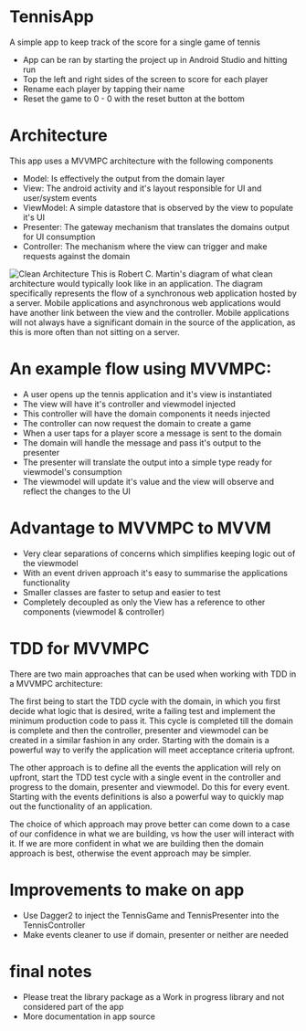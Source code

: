 # TennisApp

A simple app to keep track of the score for a single game of tennis

  - App can be ran by starting the project up in Android Studio and hitting run
  - Top the left and right sides of the screen to score for each player
  - Rename each player by tapping their name
  - Reset the game to 0 - 0 with the reset button at the bottom

# Architecture

This app uses a MVVMPC architecture with the following components

  - Model: Is effectively the output from the domain layer
  - View: The android activity and it's layout responsible for UI and user/system events
  - ViewModel: A simple datastore that is observed by the view to populate it's UI
  - Presenter: The gateway mechanism that translates the domains output for UI consumption
  - Controller: The mechanism where the view can trigger and make requests against the domain

![Clean Architecture](https://jeremiahflaga.github.io/images/2017/CleanArchitectureDesignByUncleBobMartin.png)
This is Robert C. Martin's diagram of what clean architecture would typically look like in an application.
The diagram specifically represents the flow of a synchronous web application hosted by a server.
Mobile applications and asynchronous web applications would have another link between the view and the controller.
Mobile applications will not always have a significant domain in the source of the application, as this is more often than not sitting on a server.

# An example flow using MVVMPC:

  - A user opens up the tennis application and it's view is instantiated
  - The view will have it's controller and viewmodel injected
  - This controller will have the domain components it needs injected
  - The controller can now request the domain to create a game
  - When a user taps for a player score a message is sent to the domain
  - The domain will handle the message and pass it's output to the presenter
  - The presenter will translate the output into a simple type ready for viewmodel's consumption
  - The viewmodel will update it's value and the view will observe and reflect the changes to the UI

# Advantage to MVVMPC to MVVM

  - Very clear separations of concerns which simplifies keeping logic out of the viewmodel
  - With an event driven approach it's easy to summarise the applications functionality
  - Smaller classes are faster to setup and easier to test
  - Completely decoupled as only the View has a reference to other components (viewmodel & controller)

# TDD for MVVMPC

There are two main approaches that can be used when working with TDD in a MVVMPC architecture:

The first being to start the TDD cycle with the domain, in which you first decide what logic that is desired,
write a failing test and implement the minimum production code to pass it. This cycle is completed till the domain
is complete and then the controller, presenter and viewmodel can be created in a similar fashion in any order.
Starting with the domain is a powerful way to verify the application will meet acceptance criteria upfront.

The other approach is to define all the events the application will rely on upfront, start the TDD test cycle
with a single event in the controller and progress to the domain, presenter and viewmodel. Do this for every event.
Starting with the events definitions is also a powerful way to quickly map out the functionality of an application.

The choice of which approach may prove better can come down to a case of our confidence in what we are building,
vs how the user will interact with it. If we are more confident in what we are building then the domain approach is best,
otherwise the event approach may be simpler.

# Improvements to make on app

  - Use Dagger2 to inject the TennisGame and TennisPresenter into the TennisController
  - Make events cleaner to use if domain, presenter or neither are needed


# final notes

  - Please treat the library package as a Work in progress library and not considered part of the app
  - More documentation in app source
